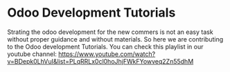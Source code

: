 # Odoo Development Tutorials

Strating the odoo development for the new commers is not an easy task without proper guidance and without materials. So here we  are contributing to the Odoo development Tutorials. You can check this playlist in our youtube channel: https://www.youtube.com/watch?v=BDepk0LhVuI&list=PLqRRLx0cl0hoJhjFWkFYowveq2Zn55dhM
